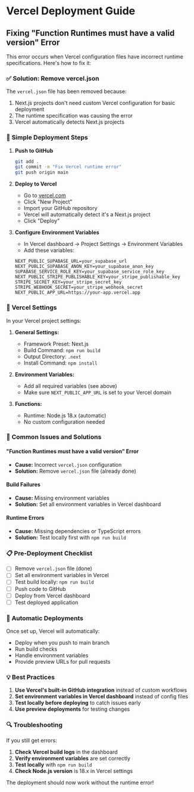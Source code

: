 # Vercel Deployment Guide

## Fixing "Function Runtimes must have a valid version" Error

This error occurs when Vercel configuration files have incorrect runtime specifications. Here's how to fix it:

### ✅ **Solution: Remove vercel.json**

The `vercel.json` file has been removed because:
1. Next.js projects don't need custom Vercel configuration for basic deployment
2. The runtime specification was causing the error
3. Vercel automatically detects Next.js projects

### 🚀 **Simple Deployment Steps**

1. **Push to GitHub**
   ```bash
   git add .
   git commit -m "Fix Vercel runtime error"
   git push origin main
   ```

2. **Deploy to Vercel**
   - Go to [vercel.com](https://vercel.com)
   - Click "New Project"
   - Import your GitHub repository
   - Vercel will automatically detect it's a Next.js project
   - Click "Deploy"

3. **Configure Environment Variables**
   - In Vercel dashboard → Project Settings → Environment Variables
   - Add these variables:
   ```
   NEXT_PUBLIC_SUPABASE_URL=your_supabase_url
   NEXT_PUBLIC_SUPABASE_ANON_KEY=your_supabase_anon_key
   SUPABASE_SERVICE_ROLE_KEY=your_supabase_service_role_key
   NEXT_PUBLIC_STRIPE_PUBLISHABLE_KEY=your_stripe_publishable_key
   STRIPE_SECRET_KEY=your_stripe_secret_key
   STRIPE_WEBHOOK_SECRET=your_stripe_webhook_secret
   NEXT_PUBLIC_APP_URL=https://your-app.vercel.app
   ```

### 🔧 **Vercel Settings**

In your Vercel project settings:

1. **General Settings:**
   - Framework Preset: Next.js
   - Build Command: `npm run build`
   - Output Directory: `.next`
   - Install Command: `npm install`

2. **Environment Variables:**
   - Add all required variables (see above)
   - Make sure `NEXT_PUBLIC_APP_URL` is set to your Vercel domain

3. **Functions:**
   - Runtime: Node.js 18.x (automatic)
   - No custom configuration needed

### 🐛 **Common Issues and Solutions**

#### **"Function Runtimes must have a valid version" Error**
- **Cause:** Incorrect `vercel.json` configuration
- **Solution:** Remove `vercel.json` file (already done)

#### **Build Failures**
- **Cause:** Missing environment variables
- **Solution:** Set all environment variables in Vercel dashboard

#### **Runtime Errors**
- **Cause:** Missing dependencies or TypeScript errors
- **Solution:** Test locally first with `npm run build`

### 📋 **Pre-Deployment Checklist**

- [ ] Remove `vercel.json` file (done)
- [ ] Set all environment variables in Vercel
- [ ] Test build locally: `npm run build`
- [ ] Push code to GitHub
- [ ] Deploy from Vercel dashboard
- [ ] Test deployed application

### 🚀 **Automatic Deployments**

Once set up, Vercel will automatically:
- Deploy when you push to main branch
- Run build checks
- Handle environment variables
- Provide preview URLs for pull requests

### 💡 **Best Practices**

1. **Use Vercel's built-in GitHub integration** instead of custom workflows
2. **Set environment variables in Vercel dashboard** instead of config files
3. **Test locally before deploying** to catch issues early
4. **Use preview deployments** for testing changes

### 🔍 **Troubleshooting**

If you still get errors:

1. **Check Vercel build logs** in the dashboard
2. **Verify environment variables** are set correctly
3. **Test locally** with `npm run build`
4. **Check Node.js version** is 18.x in Vercel settings

The deployment should now work without the runtime error!
